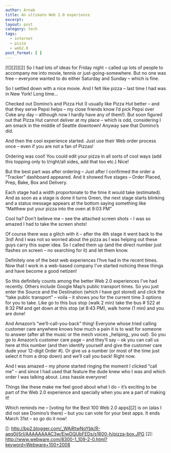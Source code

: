 ```yaml
---
author: Arnab
title: An ultimate Web 2.0 experience
excerpt:
layout: post
category: tech
tags:
  - internet
  - pizza
  - web2.0
post_format: [ ]
---
```

[![][2]][2]
So I had lots of ideas for Friday night – called up lots of people to accompany me into movie, tennis or just-going-somewhere. But no one was free – everyone wanted to do either Saturday and Sunday – which is fine.

So I settled down with a nice movie. And I felt like pizza – last time I had was in New York! Long time…

Checked out Domino’s and Pizza Hut (I usually like Pizza Hut better – and that they serve Pepsi helps – my close friends know I’d pick Pepsi over Coke any day – although now I hardly have any of them!). But soon figured out that Pizza Hut cannot deliver at my place – which is odd, considering I am smack in the middle of Seattle downtown! Anyway saw that Domino’s did.

And then the cool experience started. Just use their Web order process once – even if you are not a fan of Pizzas!

Ordering was cool! You could edit your pizza in all sorts of cool ways (add this topping only to l/right/all sides, add that too etc.) Nice!

But the best part was after ordering – Just after I confirmed the order a “Tracker” dashboard appeared. And it showed five stages – Order Placed, Prep, Bake, Box and Delivery.

Each stage had a width proportonate to the time it would take (estimated). And as soon as a stage is done it turns Green, the next stage starts blinking and a status message appears at the bottom saying something like “Matthew put your pizza into the oven at 9:03 PM”

Cool ha? Don’t believe me – see the attached screen shots – I was so amazed I had to take the screen shots!

Of course there was a glitch with it – after the 4th stage it went back to the 3rd! And I was not so worried about the pizza as I was helping out these guys carry this super idea. So I called them up (and the direct number just flashes on screen – no searching for it) and let them know.

Definitely one of the best web experiences I’hve had in the recent times. Now that I work in a web-based company I’ve started noticing these things and have become a good netizen!

So this definitely counts among the better Web 2.0 experiences I’ve had recently. Others include Google Map’s public transport times. So you just enter the Source and the Destination (which I have got stored) and click the “take public transport” – voila – it shows you for the current time 3 options for you to take. Like go to this bus stop (walk 2 min) take the bus # 522 at 8:32 PM and get down at this stop (at 8:43 PM), walk home (1 min) and you are done!

And Amazon’s “we’ll-call-you-back” thing! Everyone whose tried calling customer care anywhere knows how much a pain it is to wait for someone to answer (after all the music or the mech voices \_heliping\_ you out). So you go to Amazon’s customer care page – and they’ll say – ok you can call us here at this number (and then identify yourself and give the customer care dude your 12-digit Order #). Or give us a number (or most of the time just select it from a drop down) and we’ll call you back! Right now.

And I was amazed – my phone started ringing the moment I clicked “call me” – and since I had used that feature the dude knew who I was and which order I was talking about. Less hassle everyone!

Things like these make me feel good about what I do – it’s exciting to be part of the Web 2.0 experience and specially when you are a part of making it!

Which reminds me – [voting for the Best 100 Web 2.0 apps][2] is on (alas I did not see Domino’s there) – but you can vote for your best apps. It ends March 31st – so go do it now!

 []: http://bp2.blogger.com/_WAiRtwNoYbk/R-aeq0ijSrI/AAAAAAAAC3w/EjwDQUbFEDs/s1600-h/pizza-box.JPG
 [2]: http://www.webware.com/8300-1_109-2-0.html?keyword=Webware+100+2008